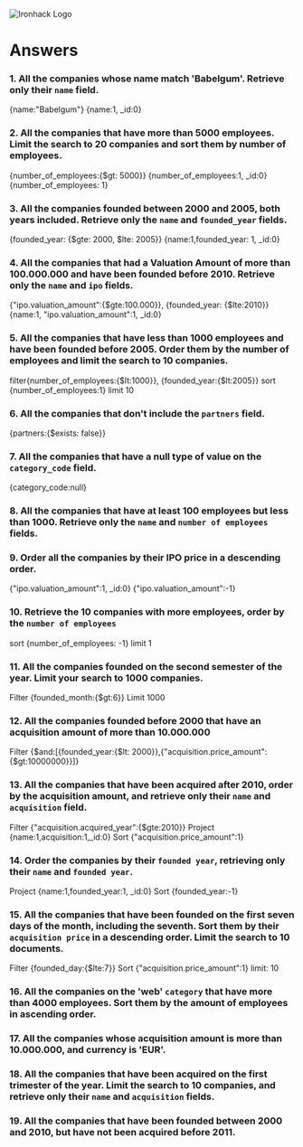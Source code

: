 ![Ironhack Logo](https://i.imgur.com/1QgrNNw.png)

# Answers

### 1. All the companies whose name match 'Babelgum'. Retrieve only their `name` field.

{name:"Babelgum"}
{name:1, _id:0}

### 2. All the companies that have more than 5000 employees. Limit the search to 20 companies and sort them by **number of employees**.

{number_of_employees:{$gt: 5000}}
{number_of_employees:1, _id:0}
{number_of_employees: 1}

### 3. All the companies founded between 2000 and 2005, both years included. Retrieve only the `name` and `founded_year` fields.

{founded_year: {$gte: 2000, $lte: 2005}}
{name:1,founded_year: 1, _id:0}

### 4. All the companies that had a Valuation Amount of more than 100.000.000 and have been founded before 2010. Retrieve only the `name` and `ipo` fields.

{"ipo.valuation_amount":{$gte:100.000}}, {founded_year: {$lte:2010}}
{name:1, "ipo.valuation_amount":1, _id:0}

### 5. All the companies that have less than 1000 employees and have been founded before 2005. Order them by the number of employees and limit the search to 10 companies.

filter{number_of_employees:{$lt:1000}}, {founded_year:{$lt:2005}}
sort {number_of_employees:1}
limit 10

### 6. All the companies that don't include the `partners` field.

{partners:{$exists: false}}

### 7. All the companies that have a null type of value on the `category_code` field.

{category_code:null}

### 8. All the companies that have at least 100 employees but less than 1000. Retrieve only the `name` and `number of employees` fields.

<!-- Your Code Goes Here -->

### 9. Order all the companies by their IPO price in a descending order.

{"ipo.valuation_amount":1, _id:0}
{"ipo.valuation_amount":-1}

### 10. Retrieve the 10 companies with more employees, order by the `number of employees`

sort {number_of_employees: -1}
limit 1

### 11. All the companies founded on the second semester of the year. Limit your search to 1000 companies.

Filter {founded_month:{$gt:6}}
Limit 1000

### 12. All the companies founded before 2000 that have an acquisition amount of more than 10.000.000

Filter {$and:[{founded_year:{$lt: 2000}},{"acquisition.price_amount":{$gt:10000000}}]}

### 13. All the companies that have been acquired after 2010, order by the acquisition amount, and retrieve only their `name` and `acquisition` field.

Filter {"acquisition.acquired_year":{$gte:2010}}
Project {name:1,acquisition:1,_id:0}
Sort {"acquisition.price_amount":1}

### 14. Order the companies by their `founded year`, retrieving only their `name` and `founded year`.

Project {name:1,founded_year:1, _id:0}
Sort {founded_year:-1}

### 15. All the companies that have been founded on the first seven days of the month, including the seventh. Sort them by their `acquisition price` in a descending order. Limit the search to 10 documents.

Filter {founded_day:{$lte:7}}
Sort {"acquisition.price_amount":1}
limit: 10

### 16. All the companies on the 'web' `category` that have more than 4000 employees. Sort them by the amount of employees in ascending order.

<!-- Your Code Goes Here -->

### 17. All the companies whose acquisition amount is more than 10.000.000, and currency is 'EUR'.

<!-- Your Code Goes Here -->

### 18. All the companies that have been acquired on the first trimester of the year. Limit the search to 10 companies, and retrieve only their `name` and `acquisition` fields.

<!-- Your Code Goes Here -->

### 19. All the companies that have been founded between 2000 and 2010, but have not been acquired before 2011.

<!-- Your Code Goes Here -->
